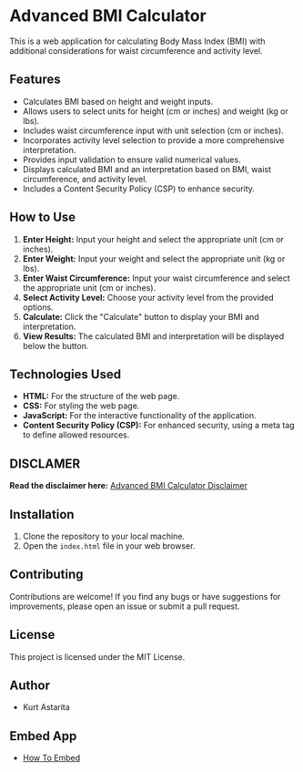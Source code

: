 # Advanced BMI Calculator

This is a web application for calculating Body Mass Index (BMI) with additional considerations for waist circumference and activity level.

## Features

* Calculates BMI based on height and weight inputs.
* Allows users to select units for height (cm or inches) and weight (kg or lbs).
* Includes waist circumference input with unit selection (cm or inches).
* Incorporates activity level selection to provide a more comprehensive interpretation.
* Provides input validation to ensure valid numerical values.
* Displays calculated BMI and an interpretation based on BMI, waist circumference, and activity level.
* Includes a Content Security Policy (CSP) to enhance security.

## How to Use

1.  **Enter Height:** Input your height and select the appropriate unit (cm or inches).
2.  **Enter Weight:** Input your weight and select the appropriate unit (kg or lbs).
3.  **Enter Waist Circumference:** Input your waist circumference and select the appropriate unit (cm or inches).
4.  **Select Activity Level:** Choose your activity level from the provided options.
5.  **Calculate:** Click the "Calculate" button to display your BMI and interpretation.
6.  **View Results:** The calculated BMI and interpretation will be displayed below the button.

## Technologies Used

* **HTML:** For the structure of the web page.
* **CSS:** For styling the web page.
* **JavaScript:** For the interactive functionality of the application.
* **Content Security Policy (CSP):** For enhanced security, using a meta tag to define allowed resources.

## DISCLAMER

**Read the disclaimer here:** [Advanced BMI Calculator Disclaimer](/DISCLAIMER.md)

## Installation

1.  Clone the repository to your local machine.
2.  Open the `index.html` file in your web browser.

## Contributing

Contributions are welcome! If you find any bugs or have suggestions for improvements, please open an issue or submit a pull request.

## License

This project is licensed under the MIT License.

## Author

* Kurt Astarita

## Embed App

* [How To Embed](https://post40gains.blogspot.com/p/how-to-embed-our-apps.html)
